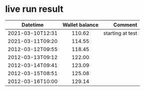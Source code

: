 # live run result
|    Datetime      | Wallet balance |      Comment     |
|------------------|:--------------:|-----------------:|
| 2021-03-10T12:31 |    110.62      | starting at test |
| 2021-03-11T09:20 |    114.55      |                  |
| 2012-03-12T09:55 |    118.45      |                  |
| 2012-03-13T09:12 |    122.00      |                  |
| 2012-03-14T09:41 |    123.09      |                  |
| 2012-03-15T08:51 |    125.08      |                  |
| 2012-03-16T10:00 |    129.14      |                  |
